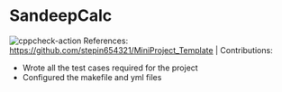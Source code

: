 # SandeepCalc
![cppcheck-action](https://github.com/99002765/SandeepCalc/workflows/cppcheck-action/badge.svg)
References:
https://github.com/stepin654321/MiniProject_Template |
Contributions:
 - Wrote all the test cases required for the project
 - Configured the makefile and yml files
